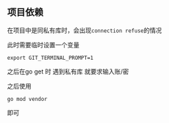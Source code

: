 

## 项目依赖

在项目中是同私有库时，会出现`connection refuse`的情况

此时需要临时设置一个变量

```shell
export GIT_TERMINAL_PROMPT=1
```

之后在go get 时 遇到私有库 就要求输入账/密

之后使用 

```shell
go mod vendor 
```

即可